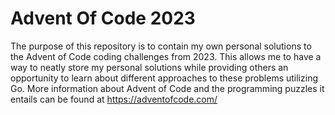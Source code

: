 # Advent Of Code 2023
The purpose of this repository is to contain my own personal solutions to the Advent of Code coding challenges from 2023. This allows me to have a way to neatly store my personal solutions while providing others an opportunity to learn about different approaches to these problems utilizing Go. More information about Advent of Code and the programming puzzles it entails can be found at https://adventofcode.com/